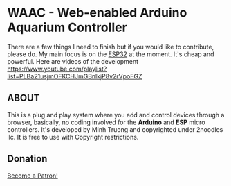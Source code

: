 # WAAC - Web-enabled Arduino Aquarium Controller

There are a few things I need to finish but if you would like to contribute, please do. My main focus is on the <a href="https://github.com/mistergreen/WAAC/tree/master/ESP32">ESP32</a> at the moment. It's cheap and powerful.
Here are videos of the development
https://www.youtube.com/playlist?list=PLBa21usjmOFKCHJmGBnlkjP8v2rVpoFGZ


<h2>ABOUT</h2>
This is a plug and play system where you add and control devices through a browser, basically, no coding involved for the <strong>Arduino</strong> and <strong>ESP</strong> micro controllers. It's developed by Minh Truong and copyrighted under 2noodles llc. It is free to use with Copyright restrictions.


<h2>Donation</h2>
<a href="https://www.patreon.com/minhtruong" data-patreon-widget-type="become-patron-button">Become a Patron!</a>
